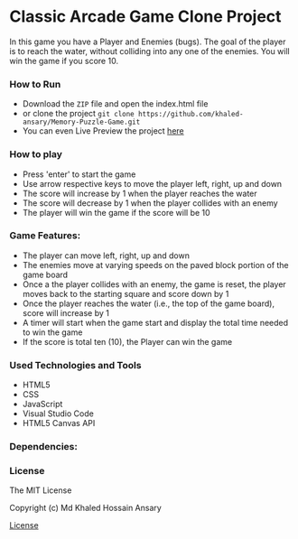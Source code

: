 # Classic Arcade Game Clone Project

In this game you have a Player and Enemies (bugs). The goal of the player is to reach the water, without colliding into any one of the enemies. You will win the game if you score 10.

### How to Run

* Download the `ZIP` file and open the index.html file
* or clone the project `git clone https://github.com/khaled-ansary/Memory-Puzzle-Game.git`
* You can even Live Preview the project [here](https://khaled-ansary.github.io/Memory-Puzzle-Game/)
  
### How to play
  
* Press 'enter' to start the game
* Use arrow respective keys to move the player left, right, up and down
* The score will increase by 1 when the player reaches the water
* The score will decrease by 1 when the player collides with an enemy
* The player will win the game if the score will be 10

### Game Features:

* The player can move left, right, up and down
* The enemies move at varying speeds on the paved block portion of the game board
* Once a the player collides with an enemy, the game is reset, the player moves back to the starting square and score down by 1
* Once the player reaches the water (i.e., the top of the game board), score will increase by 1
* A timer will start when the game start and display the total time needed to win the game
* If the score is total ten (10), the Player can win the game

### Used Technologies and Tools

* HTML5
* CSS
* JavaScript 
* Visual Studio Code
* HTML5 Canvas API
  
### Dependencies:

### License

The MIT License

Copyright (c) Md Khaled Hossain Ansary

[License](LICENSE.md)